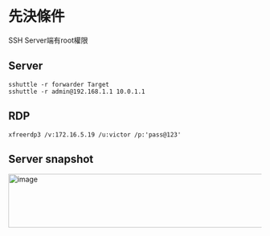 # 先決條件  
SSH Server端有root權限  

## Server  
```sshuttle -r forwarder Target ```  
```sshuttle -r admin@192.168.1.1 10.0.1.1 ```  

## RDP  
```xfreerdp3 /v:172.16.5.19 /u:victor /p:'pass@123'```  

## Server snapshot  
<img width="1341" height="107" alt="image" src="https://github.com/user-attachments/assets/055a7c4d-def2-42f8-9fb5-e4d5d0f12d6a" />  
